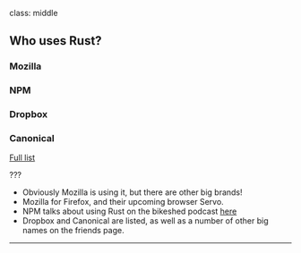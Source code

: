 class: middle
## Who uses Rust?

### Mozilla

### NPM

### Dropbox

### Canonical

[Full list](https://www.rust-lang.org/en-US/friends.html)

???

- Obviously Mozilla is using it, but there are other big brands!
- Mozilla for Firefox, and their upcoming browser Servo.
- NPM talks about using Rust on the bikeshed podcast [here](http://bikeshed.fm/89)
- Dropbox and Canonical are listed, as well as a number of other big names on
  the friends page.
---
